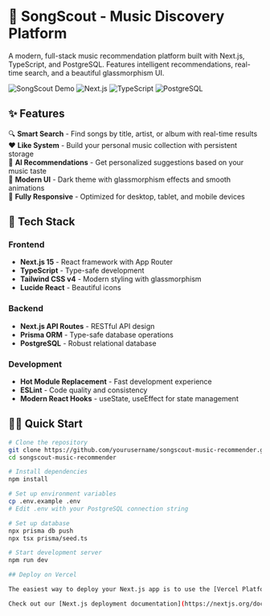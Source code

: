 # 🎵 SongScout - Music Discovery Platform

A modern, full-stack music recommendation platform built with Next.js, TypeScript, and PostgreSQL. Features intelligent recommendations, real-time search, and a beautiful glassmorphism UI.

![SongScout Demo](https://img.shields.io/badge/Demo-Live-brightgreen)
![Next.js](https://img.shields.io/badge/Next.js-15.x-black)
![TypeScript](https://img.shields.io/badge/TypeScript-5.x-blue)
![PostgreSQL](https://img.shields.io/badge/PostgreSQL-15.x-blue)

## ✨ Features

🔍 **Smart Search** - Find songs by title, artist, or album with real-time results  
❤️ **Like System** - Build your personal music collection with persistent storage  
🎯 **AI Recommendations** - Get personalized suggestions based on your music taste  
🎨 **Modern UI** - Dark theme with glassmorphism effects and smooth animations  
📱 **Fully Responsive** - Optimized for desktop, tablet, and mobile devices  

## 🚀 Tech Stack

### Frontend
- **Next.js 15** - React framework with App Router
- **TypeScript** - Type-safe development
- **Tailwind CSS v4** - Modern styling with glassmorphism
- **Lucide React** - Beautiful icons

### Backend
- **Next.js API Routes** - RESTful API design
- **Prisma ORM** - Type-safe database operations
- **PostgreSQL** - Robust relational database

### Development
- **Hot Module Replacement** - Fast development experience
- **ESLint** - Code quality and consistency
- **Modern React Hooks** - useState, useEffect for state management

## 🏃‍♂️ Quick Start

```bash
# Clone the repository
git clone https://github.com/yourusername/songscout-music-recommender.git
cd songscout-music-recommender

# Install dependencies
npm install

# Set up environment variables
cp .env.example .env
# Edit .env with your PostgreSQL connection string

# Set up database
npx prisma db push
npx tsx prisma/seed.ts

# Start development server
npm run dev

## Deploy on Vercel

The easiest way to deploy your Next.js app is to use the [Vercel Platform](https://vercel.com/new?utm_medium=default-template&filter=next.js&utm_source=create-next-app&utm_campaign=create-next-app-readme) from the creators of Next.js.

Check out our [Next.js deployment documentation](https://nextjs.org/docs/app/building-your-application/deploying) for more details.

